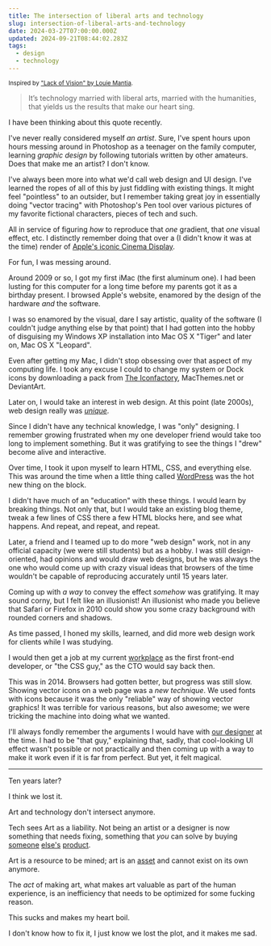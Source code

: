 ```yaml
---
title: The intersection of liberal arts and technology
slug: intersection-of-liberal-arts-and-technology
date: 2024-03-27T07:00:00.000Z
updated: 2024-09-21T08:44:02.283Z
tags:
  - design
  - technology
---
```


<small>Inspired by ["Lack of Vision" by Louie Mantia](https://lmnt.me/blog/lack-of-vision.html).</small>

> It’s technology married with liberal arts, married with the humanities, that yields us the results that make our heart sing.

I have been thinking about this quote recently.

I've never really considered myself _an artist_. Sure, I've spent hours upon hours messing around in Photoshop as a teenager on the family computer, learning _graphic design_ by following tutorials written by other amateurs. Does that make me an artist? I don't know.

I've always been more into what we'd call web design and UI design. I've learned the ropes of all of this by just fiddling with existing things. It might feel "pointless" to an outsider, but I remember taking great joy in essentially doing "vector tracing" with Photoshop's Pen tool over various pictures of my favorite fictional characters, pieces of tech and such.

All in service of figuring _how_ to reproduce that _one_ gradient, that _one_ visual effect, etc. I distinctly remember doing that over a (I didn't know it was at the time) render of [Apple's iconic Cinema Display](https://en.wikipedia.org/wiki/Apple_Cinema_Display?useskin=vector).

For fun, I was messing around.

Around 2009 or so, I got my first iMac (the first aluminum one). I had been lusting for this computer for a long time before my parents got it as a birthday present. I browsed Apple's website, enamored by the design of the hardware _and_ the software.

I was so enamored by the visual, dare I say artistic, quality of the software (I couldn't judge anything else by that point) that I had gotten into the hobby of disguising my Windows XP installation into Mac OS X "Tiger" and later on, Mac OS X "Leopard".

Even after getting my Mac, I didn't stop obsessing over that aspect of my computing life. I took any excuse I could to change my system or Dock icons by downloading a pack from [The Iconfactory](https://iconfactory.com/), MacThemes.net or DeviantArt.

Later on, I would take an interest in web design. At this point (late 2000s), web design really was [_unique_](https://www.instagram.com/webdesignmuseum/).

Since I didn't have any technical knowledge, I was "only" designing. I remember growing frustrated when my one developer friend would take too long to implement something. But it was gratifying to see the things I "drew" become alive and interactive.

Over time, I took it upon myself to learn HTML, CSS, and everything else. This was around the time when a little thing called [WordPress](https://wordpress.org/) was the hot new thing on the block.

I didn't have much of an "education" with these things. I would learn by breaking things. Not only that, but I would take an existing blog theme, tweak a few lines of CSS there a few HTML blocks here, and see what happens. And repeat, and repeat, and repeat.

Later, a friend and I teamed up to do more "web design" work, not in any official capacity (we were still students) but as a hobby. I was still design-oriented, had opinions and would draw web designs, but he was always the one who would come up with crazy visual ideas that browsers of the time wouldn't be capable of reproducing accurately until 15 years later.

Coming up with _a way_ to convey the effect _somehow_ was gratifying. It may sound corny, but I felt like an illusionist! An illusionist who made you believe that Safari or Firefox in 2010 could show you some crazy background with rounded corners and shadows.

As time passed, I honed my skills, learned, and did more web design work for clients while I was studying.

I would then get a job at my current [workplace](https://front.com/) as the first front-end developer, or "the CSS guy," as the CTO would say back then.

This was in 2014. Browsers had gotten better, but progress was still slow. Showing vector icons on a web page was a _new technique_. We used fonts with icons because it was the only "reliable" way of showing vector graphics! It was terrible for various reasons, but also awesome; we were tricking the machine into doing what we wanted.

I'll always fondly remember the arguments I would have with [our designer](http://areskub.com/) at the time. I had to be "that guy," explaining that, sadly, that cool-looking UI effect wasn't possible or not practically and then coming up with a way to make it work even if it is far from perfect. But yet, it felt magical.

---

Ten years later?

I think we lost it.

Art and technology don't intersect anymore.

Tech sees Art as a liability. Not being an artist or a designer is now something that needs fixing, something that _you_ can solve by buying [someone](https://www.canva.com/) [else's](https://openai.com/dall-e-2) [product](https://openai.com/sora).

Art is a resource to be mined; art is an [asset](https://www.youtube.com/watch?v=YQ_xWvX1n9g) and cannot exist on its own anymore.

The _act_ of making art, what makes art valuable as part of the human experience, is an inefficiency that needs to be optimized for some fucking reason.

This sucks and makes my heart boil.

I don't know how to fix it, I just know we lost the plot, and it makes me sad.
